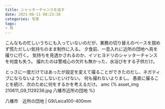 ```yaml
---
title: シャッターチャンスを逃す
date: 2021-06-11 08:23:38
categories: 写真
tags:
- 鳥
---
```


こんなもの忙しいうちにも入っていないのだが、業務の切り替えのペースを掴めず慌ただしい気持ちのまま制作に入る。
夕食前、一息入れに近所の団地へ鳥を撮りに行く。
気持ちを見透かされるのか、イソヒヨドリのシャッターチャンスを何度も失う。
撮れたのは警戒心の欠片も無かった、水浴びをする子供だけ。

とっさに一度だけではあったが設定を変えて撮ることができたのだし、ネガティブにならないようにしないといけない。
何も撮れないよりまし。
愚直に撮ることを続け、次のために何をするかを考えるだけ。
amc
{% asset_img 210611_G9_1129238.jpg 八幡市近所の団地 %}

八幡市　近所の団地 | G9/Leica100-400mm